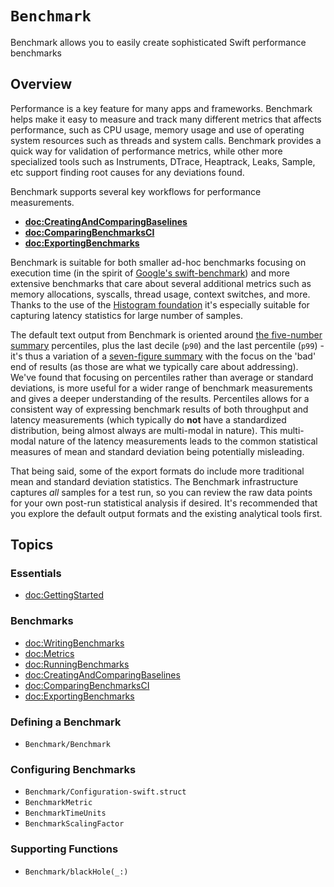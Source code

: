 # ``Benchmark``

Benchmark allows you to easily create sophisticated Swift performance benchmarks

## Overview

Performance is a key feature for many apps and frameworks. 
Benchmark helps make it easy to measure and track many different metrics that affects performance, such as CPU usage, memory usage and use of operating system resources such as threads and system calls.
Benchmark provides a quick way for validation of performance metrics, while other more specialized tools such as Instruments, DTrace, Heaptrack, Leaks, Sample, etc support finding root causes for any deviations found.

Benchmark supports several key workflows for performance measurements.

* **<doc:CreatingAndComparingBaselines>**
* **<doc:ComparingBenchmarksCI>**
* **<doc:ExportingBenchmarks>**

Benchmark is suitable for both smaller ad-hoc benchmarks focusing on execution time (in the spirit of [Google's swift-benchmark](https://github.com/google/swift-benchmark)) and more extensive benchmarks that care about several additional metrics such as memory allocations, syscalls, thread usage, context switches, and more. 
Thanks to the use of the [Histogram foundation](https://github.com/ordo-one/package-histogram) it's especially suitable for capturing latency statistics for large number of samples.


The default text output from Benchmark is oriented around [the five-number summary](https://en.wikipedia.org/wiki/Five-number_summary) percentiles, plus the last decile (`p90`) and the last percentile (`p99`) - it's thus a variation of a [seven-figure summary](https://en.wikipedia.org/wiki/Seven-number_summary) with the focus on the 'bad' end of results (as those are what we typically care about addressing).
We've found that focusing on percentiles rather than average or standard deviations, is more useful for a wider range of benchmark measurements and gives a deeper understanding of the results.
Percentiles allows for a consistent way of expressing benchmark results of both throughput and latency measurements (which typically do **not** have a standardized distribution, being almost always are multi-modal in nature).
This multi-modal nature of the latency measurements leads to the common statistical measures of mean and standard deviation being potentially misleading.

That being said, some of the export formats do include more traditional mean and standard deviation statistics.
The Benchmark infrastructure captures _all_ samples for a test run, so you can review the raw data points for your own post-run statistical analysis if desired. It's recommended that you explore the default output formats and the existing analytical tools first.

## Topics

### Essentials

- <doc:GettingStarted>

### Benchmarks

- <doc:WritingBenchmarks>
- <doc:Metrics>
- <doc:RunningBenchmarks>
- <doc:CreatingAndComparingBaselines>
- <doc:ComparingBenchmarksCI>
- <doc:ExportingBenchmarks>

### Defining a Benchmark

- ``Benchmark/Benchmark``

### Configuring Benchmarks

- ``Benchmark/Configuration-swift.struct``
- ``BenchmarkMetric``
- ``BenchmarkTimeUnits``
- ``BenchmarkScalingFactor``

### Supporting Functions

- ``Benchmark/blackHole(_:)``

